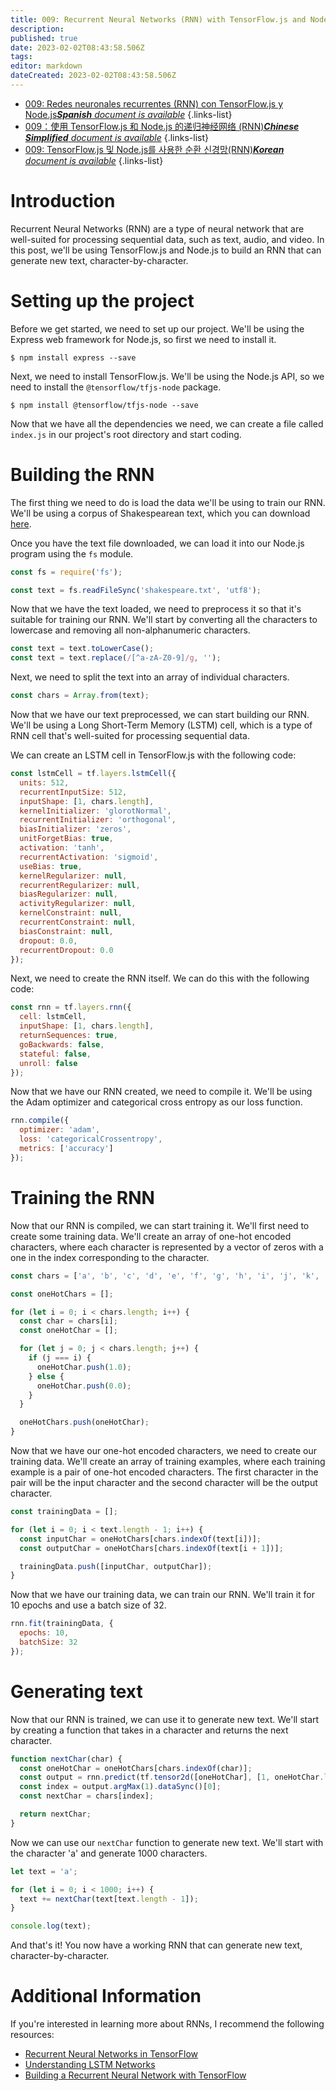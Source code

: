 ```yaml
---
title: 009: Recurrent Neural Networks (RNN) with TensorFlow.js and Node.js
description: 
published: true
date: 2023-02-02T08:43:58.506Z
tags: 
editor: markdown
dateCreated: 2023-02-02T08:43:58.506Z
---
```


- [009: Redes neuronales recurrentes (RNN) con TensorFlow.js y Node.js***Spanish** document is available*](/es/Knowledge-base/TensorFlow-js/Learning/009-recurrent-neural-networks-rnn-with-tensorflow-js-and-node-js)
{.links-list}
- [009：使用 TensorFlow.js 和 Node.js 的递归神经网络 (RNN)***Chinese Simplified** document is available*](/zh/Knowledge-base/TensorFlow-js/Learning/009-recurrent-neural-networks-rnn-with-tensorflow-js-and-node-js)
{.links-list}
- [009: TensorFlow.js 및 Node.js를 사용한 순환 신경망(RNN)***Korean** document is available*](/ko/Knowledge-base/TensorFlow-js/Learning/009-recurrent-neural-networks-rnn-with-tensorflow-js-and-node-js)
{.links-list}


# Introduction

Recurrent Neural Networks (RNN) are a type of neural network that are well-suited for processing sequential data, such as text, audio, and video. In this post, we'll be using TensorFlow.js and Node.js to build an RNN that can generate new text, character-by-character.

# Setting up the project

Before we get started, we need to set up our project. We'll be using the Express web framework for Node.js, so first we need to install it.

```
$ npm install express --save
```

Next, we need to install TensorFlow.js. We'll be using the Node.js API, so we need to install the `@tensorflow/tfjs-node` package.

```
$ npm install @tensorflow/tfjs-node --save
```

Now that we have all the dependencies we need, we can create a file called `index.js` in our project's root directory and start coding.

# Building the RNN

The first thing we need to do is load the data we'll be using to train our RNN. We'll be using a corpus of Shakespearean text, which you can download [here](https://storage.googleapis.com/tfjs-examples/shakespeare.txt).

Once you have the text file downloaded, we can load it into our Node.js program using the `fs` module.

```javascript
const fs = require('fs');

const text = fs.readFileSync('shakespeare.txt', 'utf8');
```

Now that we have the text loaded, we need to preprocess it so that it's suitable for training our RNN. We'll start by converting all the characters to lowercase and removing all non-alphanumeric characters.

```javascript
const text = text.toLowerCase();
const text = text.replace(/[^a-zA-Z0-9]/g, '');
```

Next, we need to split the text into an array of individual characters.

```javascript
const chars = Array.from(text);
```

Now that we have our text preprocessed, we can start building our RNN. We'll be using a Long Short-Term Memory (LSTM) cell, which is a type of RNN cell that's well-suited for processing sequential data.

We can create an LSTM cell in TensorFlow.js with the following code:

```javascript
const lstmCell = tf.layers.lstmCell({
  units: 512,
  recurrentInputSize: 512,
  inputShape: [1, chars.length],
  kernelInitializer: 'glorotNormal',
  recurrentInitializer: 'orthogonal',
  biasInitializer: 'zeros',
  unitForgetBias: true,
  activation: 'tanh',
  recurrentActivation: 'sigmoid',
  useBias: true,
  kernelRegularizer: null,
  recurrentRegularizer: null,
  biasRegularizer: null,
  activityRegularizer: null,
  kernelConstraint: null,
  recurrentConstraint: null,
  biasConstraint: null,
  dropout: 0.0,
  recurrentDropout: 0.0
});
```

Next, we need to create the RNN itself. We can do this with the following code:

```javascript
const rnn = tf.layers.rnn({
  cell: lstmCell,
  inputShape: [1, chars.length],
  returnSequences: true,
  goBackwards: false,
  stateful: false,
  unroll: false
});
```

Now that we have our RNN created, we need to compile it. We'll be using the Adam optimizer and categorical cross entropy as our loss function.

```javascript
rnn.compile({
  optimizer: 'adam',
  loss: 'categoricalCrossentropy',
  metrics: ['accuracy']
});
```

# Training the RNN

Now that our RNN is compiled, we can start training it. We'll first need to create some training data. We'll create an array of one-hot encoded characters, where each character is represented by a vector of zeros with a one in the index corresponding to the character.

```javascript
const chars = ['a', 'b', 'c', 'd', 'e', 'f', 'g', 'h', 'i', 'j', 'k', 'l', 'm', 'n', 'o', 'p', 'q', 'r', 's', 't', 'u', 'v', 'w', 'x', 'y', 'z'];

const oneHotChars = [];

for (let i = 0; i < chars.length; i++) {
  const char = chars[i];
  const oneHotChar = [];

  for (let j = 0; j < chars.length; j++) {
    if (j === i) {
      oneHotChar.push(1.0);
    } else {
      oneHotChar.push(0.0);
    }
  }

  oneHotChars.push(oneHotChar);
}
```

Now that we have our one-hot encoded characters, we need to create our training data. We'll create an array of training examples, where each training example is a pair of one-hot encoded characters. The first character in the pair will be the input character and the second character will be the output character.

```javascript
const trainingData = [];

for (let i = 0; i < text.length - 1; i++) {
  const inputChar = oneHotChars[chars.indexOf(text[i])];
  const outputChar = oneHotChars[chars.indexOf(text[i + 1])];

  trainingData.push([inputChar, outputChar]);
}
```

Now that we have our training data, we can train our RNN. We'll train it for 10 epochs and use a batch size of 32.

```javascript
rnn.fit(trainingData, {
  epochs: 10,
  batchSize: 32
});
```

# Generating text

Now that our RNN is trained, we can use it to generate new text. We'll start by creating a function that takes in a character and returns the next character.

```javascript
function nextChar(char) {
  const oneHotChar = oneHotChars[chars.indexOf(char)];
  const output = rnn.predict(tf.tensor2d([oneHotChar], [1, oneHotChar.length]));
  const index = output.argMax(1).dataSync()[0];
  const nextChar = chars[index];

  return nextChar;
}
```

Now we can use our `nextChar` function to generate new text. We'll start with the character 'a' and generate 1000 characters.

```javascript
let text = 'a';

for (let i = 0; i < 1000; i++) {
  text += nextChar(text[text.length - 1]);
}

console.log(text);
```

And that's it! You now have a working RNN that can generate new text, character-by-character.

# Additional Information

If you're interested in learning more about RNNs, I recommend the following resources:

- [Recurrent Neural Networks in TensorFlow](https://www.tensorflow.org/tutorials/sequences/recurrent)
- [Understanding LSTM Networks](http://colah.github.io/posts/2015-08-Understanding-LSTMs/)
- [Building a Recurrent Neural Network with TensorFlow](https://www.oreilly.com/learning/building-a-recurrent-neural-network-with-tensorflow)